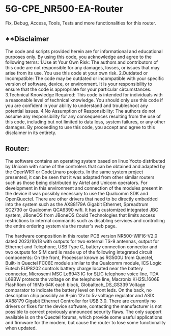 # 5G-CPE_NR500-EA-Router
Fix, Debug, Access, Tools, Tests and more functionalities for this router.

## **Disclaimer

The code and scripts provided herein are for informational and educational purposes only. 
By using this code, you acknowledge and agree to the following terms:
  1.Use at Your Own Risk: The authors and contributors of this code are not responsible for any damages, losses, or issues that may arise from its use. You use this code at your own risk.
  2.Outdated or Incompatible: The code may be outdated or incompatible with your specific version of software, device, or environment. It is your responsibility to ensure that the code is appropriate for your particular circumstances.
  3.Technical Knowledge Required: This code is intended for individuals with a reasonable level of technical knowledge. You should only use this code if you are confident in your ability to understand and troubleshoot any potential issues.
  4.No Assumption of Responsibility: The authors do not assume any responsibility for any consequences resulting from the use of this code, including but not limited to data loss, system failures, or any other damages.
By proceeding to use this code, you accept and agree to this disclaimer in its entirety.

## Router:

The software contains an operating system based on linux Yocto distributed by Unicom with some of the controlers that can be obtained and adapted by the OpenWRT or CodeLinaro projects. In the same system  project presented, it can be seen that it was adapted from other similar routers such as those being distributed by Airtel and Unicom operators. For development in this environment and connection of the modules present in the device it was possibly necessary to use the Qualcomm SDK and OpenQuectel. There are other drivers that need to be directly embedded into the system such as the AX88179A Gigabit Ethernet, Spreadtrum SC2730 or Qualcomm QCA6390 wifi. It has a customized integrated JBC system, JBoneOS from JBoneOS Could Technologies that limits access restrictions to internal commands such as disabling services and controlling the entire ordering system via the router's web page.

The hardware composition in this router PCB version NR500-WIFI6-V2.0 dated 2023/10/18 with outputs for two external TS-9 antennas, output for Ethernet and Telephone, USB Type C, battery connection connector and two outputs for SIM card is made up of the following integrated circuit components: On the front, Processor known as RG500U from Quectel, Built-in Quectel FC06E module similar to the Qualcomm module, ICS Logic Eutech EUP8202 controls battery charge located near the battery connector, Microsemi MSC Le6943 IC for SLIC telephone voice line, TDA L69BW protects the voltage on the telephone line, Macronix KH25L1606E FlashRom of 16Mb 64K each block, Globaltech_DS_GS339 Voltage comparator to indicate the battery level on front leds. On the back, no description chip possibly an 8-pin 12v to 5v voltage regulator and ASIX AX88179 Gigabit Ethernet Controller for USB 3.0. There are currently no drivers or fixes for the device software, contacting the manufacturer is not possible to correct previously announced security flaws. The only support available is on the Quectel forums, which provide some useful applications and firmware for the modem, but cause the router to lose some functionality when updated.

